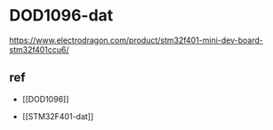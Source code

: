 
# DOD1096-dat

https://www.electrodragon.com/product/stm32f401-mini-dev-board-stm32f401ccu6/



## ref 


- [[DOD1096]]

- [[STM32F401-dat]]